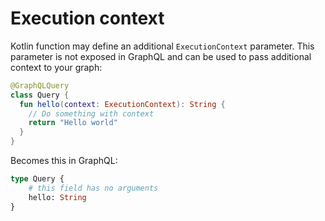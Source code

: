 # Execution context

Kotlin function may define an additional `ExecutionContext` parameter. This parameter is not exposed in GraphQL and can be used to pass additional context to your graph: 

```kotlin
@GraphQLQuery
class Query {
  fun hello(context: ExecutionContext): String {
    // Do something with context
    return "Hello world"
  }
}
```

Becomes this in GraphQL:

```graphql
type Query {
    # this field has no arguments
    hello: String
}
```

